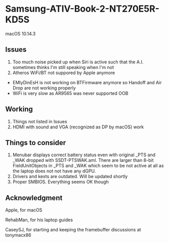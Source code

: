 # Samsung-ATIV-Book-2-NT270E5R-KD5S
macOS 10.14.3
## Issues
1. Too much noise picked up when Siri is active such that the A.I. sometimes thinks I'm still speaking when I'm not
2. Atheros WiFi/BT not suppored by Apple anymore
  - EMlyDinEsH is not working on BTFirmware anymore so Handoff and Air Drop are not working properly
  - WiFi is very slow as AR9565 was never supported OOB
## Working
1. Things not listed in Issues
2. HDMI with sound and VGA (recognized as DP by macOS) work
## Things to consider
1. Menubar displays correct battery status even with original _PTS and _WAK dropped with SSDT-PTSWAK.aml. There are larger than 8-bit FieldUnitObjects in _PTS and _WAK which seem to be not active at all as the laptop does not not have any dGPU.
2. Drivers and kexts are outdated. Will be updated shortly
3. Proper SMBIOS. Everything seems OK though
## Acknowledgment
Apple, for macOS

RehabMan, for his laptop guides

CaseySJ, for starting and keeping the framebuffer discussions at tonymacx86

